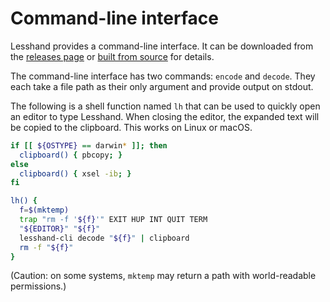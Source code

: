 # Command-line interface

Lesshand provides a command-line interface. It can be downloaded from the
[releases page][releases] or [built from source](dev/dev.md) for details.

[releases]: https://github.com/langston-barrett/lesshand/releases

The command-line interface has two commands: `encode` and `decode`. They each
take a file path as their only argument and provide output on stdout.

The following is a shell function named `lh` that can be used to quickly open
an editor to type Lesshand. When closing the editor, the expanded text will be
copied to the clipboard. This works on Linux or macOS.
```sh
if [[ ${OSTYPE} == darwin* ]]; then
  clipboard() { pbcopy; }
else
  clipboard() { xsel -ib; }
fi

lh() {
  f=$(mktemp)
  trap "rm -f '${f}'" EXIT HUP INT QUIT TERM
  "${EDITOR}" "${f}"
  lesshand-cli decode "${f}" | clipboard
  rm -f "${f}"
}
```
(Caution: on some systems, `mktemp` may return a path with world-readable
permissions.)
